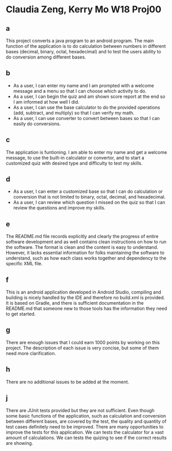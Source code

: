 # Claudia Zeng, Kerry Mo W18 Proj00

## a

This project converts a java program to an android program. The main function of the application is to do calculation between numbers in different bases (decimal, binary, octal, hexadecimal) and to test the users ability to do conversion among different bases.

## b
* As a user, I can enter my name and I am prompted with a welcome message and a menu so that I can choose which activity to do.
* As a user, I can begin the quiz and am shown score report at the end so I am informed at how well I did.
* As a user, I can use the base calculator to do the provided operations (add, subtract, and multiply) so that I can verify my math.
* As a user, I can use converter to convert between bases so that I can easily do conversions.

## c
The application is funtioning. I am able to enter my name and get a welcome message, to use the built-in calculator or convertor, and to start a customized quiz with desired type and difficulty to test my skills.

## d
* As a user, I can enter a customized base so that I can do calculation or conversion that is not limited to binary, octal, decimal, and hexadecimal.
* As a user, I can review which question I missed on the quiz so that I can review the questions and improve my skills.

## e
The README.md file records explicitly and clearly the progress of entire software development and as well contains clean instructions on how to run the software. The format is clean and the content is easy to understand. However, it lacks essential information for folks maintaining the software to understand, such as how each class works together and dependency to the specific XML file.

## f
This is an android application developed in Android Studio, compiling and building is nicely handled by the IDE and therefore no build.xml is provided. It is based on Gradle, and there is sufficient documentation in the README.md that someone new to those tools has the information they need to get started.

## g
There are enough issues that I could earn 1000 points by working on this project. The description of each issue is very concise, but some of them need more clarification.

## h
There are no additional issues to be added at the moment.

## j
There are JUnit tests provided but they are not sufficient. Even though some basic functions of the application, such as calculation and conversion between different bases, are covered by the test, the quality and quantity of test cases definitely need to be improved. There are many opportunities to improve the tests for this application. We can tests the calculator for a vast amount of calculations. We can tests the quizing to see if the correct results are showing.
